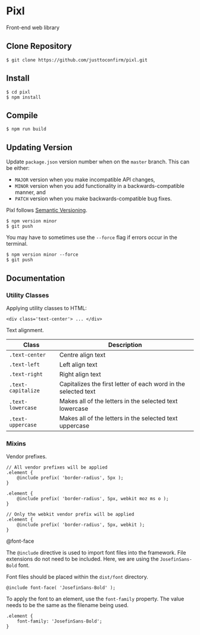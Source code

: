 # Pixl
Front-end web library

## Clone Repository

```
$ git clone https://github.com/justtoconfirm/pixl.git
```
## Install

```
$ cd pixl
$ npm install
```

## Compile

```
$ npm run build
```

## Updating Version

Update `package.json` version number when on the `master` branch. This can be either: 

- `MAJOR` version when you make incompatible API changes,
- `MINOR` version when you add functionality in a backwards-compatible manner, and
- `PATCH` version when you make backwards-compatible bug fixes.

Pixl follows [Semantic Versioning](https://semver.org/).

```
$ npm version minor
$ git push
```

You may have to sometimes use the `--force` flag if errors occur in the terminal.

```
$ npm version minor --force
$ git push
```

## Documentation

### Utility Classes

Applying utility classes to HTML:

```
<div class='text-center'> ... </div>
```

Text alignment.

| Class              | Description                                                     |
| ------------------ | --------------------------------------------------------------- | 
| `.text-center`     | Centre align text                                               |
| `.text-left`       | Left align text                                                 |
| `.text-right`      | Right align text                                                | 
| `.text-capitalize` | Capitalizes the first letter of each word in the selected text  |
| `.text-lowercase`  | Makes all of the letters in the selected text lowercase         |
| `.text-uppercase`  | Makes all of the letters in the selected text uppercase         | 

### Mixins

Vendor prefixes.

```
// All vendor prefixes will be applied
.element {
    @include prefix( 'border-radius', 5px );
}

.element {
    @include prefix( 'border-radius', 5px, webkit moz ms o );
}

// Only the webkit vendor prefix will be applied
.element {
    @include prefix( 'border-radius', 5px, webkit );
}
```

@font-face

The `@include` directive is used to import font files into the framework. File extensions do not need to be included. Here, we are using the `JosefinSans-Bold` font.

Font files should be placed within the `dist/font` directory.

```
@include font-face( 'JosefinSans-Bold' );
```

To apply the font to an element, use the `font-family` property. The value needs to be the same as the filename being used.

```
.element {
    font-family: 'JosefinSans-Bold';
}
```